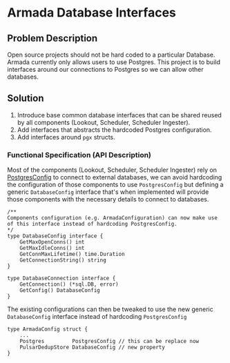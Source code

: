 # Armada Database Interfaces

## Problem Description

Open source projects should not be hard coded to a particular Database. Armada currently only allows users to use Postgres. This project is to build interfaces around our connections to Postgres so we can allow other databases.

## Solution

1. Introduce base common database interfaces that can be shared reused by all components (Lookout, Scheduler, Scheduler Ingester).
2. Add interfaces that abstracts the hardcoded Postgres configuration.
3. Add interfaces around `pgx` structs.

### Functional Specification (API Description)

Most of the components (Lookout, Scheduler, Scheduler Ingester) rely on [PostgresConfig](github.com/armadaproject/armada/internal/armada/configuration) to connect to external databases, we can avoid hardcoding the configuration of those components to use `PostgresConfig` but defining a generic `DatabaseConfig` interface that's when implemented will provide those components with the necessary details to connect to databases.

    /**
    Components configuration (e.g. ArmadaConfiguration) can now make use of this interface instead of hardcoding PostgresConfig.
    */
    type DatabaseConfig interface {
    	GetMaxOpenConns() int
    	GetMaxIdleConns() int
    	GetConnMaxLifetime() time.Duration
    	GetConnectionString() string
    }

    type DatabaseConnection interface {
    	GetConnection() (*sql.DB, error)
    	GetConfig() DatabaseConfig
    }

The existing configurations can then be tweaked to use the new generic `DatabaseConfig` interface instead of hardcoding `PostgresConfig`

    type ArmadaConfig struct {
        ...
        Postgres 		 PostgresConfig // this can be replace now
        PulsarDedupStore DatabaseConfig // new property
    }
